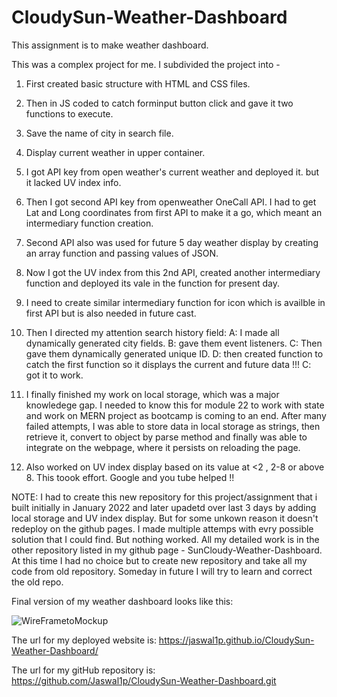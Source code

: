 # CloudySun-Weather-Dashboard


This assignment is to make weather dashboard. 

This was a complex project for me. I subdivided the project into -

1.  First created basic structure with HTML and CSS files.
2.  Then in JS coded to catch forminput button click and gave it two functions to execute.
3.  Save the name of city in search file.
4.  Display current weather in upper container.
5.  I got API key from open weather's current weather and deployed it. but it lacked UV index info.
6.  Then I got second API key from openweather OneCall API.
    I had to get Lat and Long coordinates from first API to make it a go, which meant an intermediary function creation.
7. Second API also was used for future 5 day weather   display  by creating an array function and passing values of JSON.
8. Now I got the UV index from this 2nd API, created another intermediary function and deployed its vale in the function for present day.
9. I need to create similar intermediary function for icon which is availble in first API but is also needed in future cast.
10. Then I directed my attention search history field: 
     A: I made all dynamically generated city fields.
     B: gave them event listeners. 
     C: Then gave them dynamically generated unique ID. 
     D: then created function to catch the first function so it displays the current and future data !!! 
     C: got it to work.

 11. I finally finished my work on local storage, which was a major knowledege gap. I needed to know this for module 22 to work with state and work on MERN project as bootcamp is coming to an end. After many failed attempts, I was able to store data in local storage as strings, then retrieve it, convert to object by parse method and finally was able to integrate on the webpage, where it persists on reloading the page.

 12. Also worked on UV index display based on its value at <2 , 2-8 or above 8. This toook effort. Google and you tube helped !! 

 NOTE: I had to create this new repository for this project/assignment that i built initially in January 2022 and later upadetd over last 3 days by adding local storage and UV index display. But for some unkown reason it doesn't redeploy on the github pages. I made multiple attemps with evry possible solution that I could find. But nothing worked. All my detailed work is in the other repository listed in my github page - SunCloudy-Weather-Dashboard. At this time I had no choice but to create new repository and take all my code from old repository. Someday in future I will try to learn and correct the old repo. 


 Final version of my weather dashboard looks like this: 
 
 ![WireFrametoMockup](https://user-images.githubusercontent.com/92233527/164573443-3afaf007-d6de-46ce-95c6-c94ec0e3c056.png)


The url for my deployed website is: https://jaswal1p.github.io/CloudySun-Weather-Dashboard/


The url for my gitHub repository is: https://github.com/Jaswal1p/CloudySun-Weather-Dashboard.git

